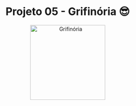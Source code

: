 <div align="center">

  # Projeto 05 - Grifinória 😎
  
  <img src="https://user-images.githubusercontent.com/48266854/183968542-bfe2a3a9-27a0-49dd-a9cc-0b73028e240e.png" alt="Grifinória" width="200"/>

</div>
